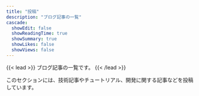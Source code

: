 ```yaml
---
title: "投稿"
description: "ブログ記事の一覧"
cascade:
  showEdit: false
  showReadingTime: true
  showSummary: true
  showLikes: false
  showViews: false
---
```


{{< lead >}}
ブログ記事の一覧です。
{{< /lead >}}

このセクションには、技術記事やチュートリアル、開発に関する記事などを投稿しています。